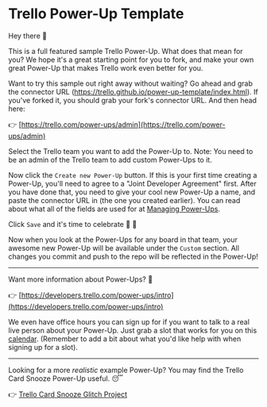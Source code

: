 # Trello Power-Up Template

Hey there 👋

This is a full featured sample Trello Power-Up. What does that mean for you? We hope it's a great starting point for you to fork, and make your own great Power-Up that makes Trello work even better for you.

Want to try this sample out right away without waiting? Go ahead and grab the connector URL (https://trello.github.io/power-up-template/index.html). If you've forked it, you should grab your fork's connector URL. And then head here:

👉 [https://trello.com/power-ups/admin](https://trello.com/power-ups/admin)

Select the Trello team you want to add the Power-Up to. Note: You need to be an admin of the Trello team to add custom Power-Ups to it.

Now click the `Create new Power-Up` button. If this is your first time creating a Power-Up, you'll need to agree to a "Joint Developer Agreement" first. After you have done that, you need to give your cool new Power-Up a name, and paste the connector URL in (the one you created earlier). You can read about what all of the fields are used for at [Managing Power-Ups](https://developers.trello.com/v1.0/docs/managing-power-ups).

Click `Save` and it's time to celebrate 🎉 🎊

Now when you look at the Power-Ups for any board in that team, your awesome new Power-Up will be available under the `Custom` section. All changes you commit and push to the repo will be reflected in the Power-Up!

---

Want more information about Power-Ups? 🤔

👉 [https://developers.trello.com/power-ups/intro](https://developers.trello.com/power-ups/intro)

We even have office hours you can sign up for if you want to talk to a real live person about your Power-Up. Just grab a slot that works for you on this [calendar](https://calendar.google.com/calendar/selfsched?sstoken=UU5DczNLUkNIbk5ifGRlZmF1bHR8YzJmZWM4YWM0NTgxMTE1NmRmMzgxNzMwODRjYzEwZGU). (Remember to add a bit about what you'd like help with when signing up for a slot).

---

Looking for a more _realistic_ example Power-Up? You may find the Trello Card Snooze Power-Up useful. 😴

👉 [Trello Card Snooze Glitch Project](https://glitch.com/edit/#!/trellocardsnooze)
